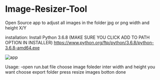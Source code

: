 # Image-Resizer-Tool
Open Source app to adjust all images in the folder jpg or png width and height X/Y


installation:
 Install Python 3.6.8 (MAKE SURE YOU CLICK ADD TO PATH OPTION IN INSTALLER) https://www.python.org/ftp/python/3.6.8/python-3.6.8-amd64.exe


![app](https://user-images.githubusercontent.com/119083621/233755688-d2f3a016-b392-4b67-9df6-27a68108834e.JPG)

Usage:
-open run.bat file
choose image foleder
inter width and height you want
choose export folder
press resize images botton
done

